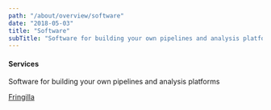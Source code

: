 ```yaml
---
path: "/about/overview/software"
date: "2018-05-03"
title: "Software"
subTitle: "Software for building your own pipelines and analysis platforms"
---
```


#### Services

Software for building your own pipelines and analysis platforms

[Fringilla](/about/overview/overview)
